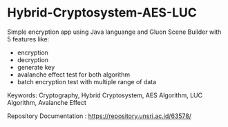 # Hybrid-Cryptosystem-AES-LUC

Simple encryption app using Java languange and Gluon Scene Builder with 5 features like:
- encryption
- decryption
- generate key
- avalanche effect test for both algorithm
- batch encryption test with multiple range of data

Keywords:	Cryptography, Hybrid Cryptosystem, AES Algorithm, LUC Algorithm, Avalanche Effect

Repository Documentation :
https://repository.unsri.ac.id/63578/
